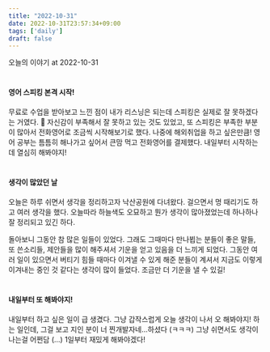 ```yaml
---
title: "2022-10-31"
date: 2022-10-31T23:57:34+09:00
tags: ['daily']
draft: false
---
```


오늘의 이야기 at 2022-10-31
<!--more--> 

#
#### 영어 스피킹 본격 시작!
무료로 수업을 받아보고 느낀 점이 내가 리스닝은 되는데 스피킹은 실제로 잘 못하겠다는 거였다. 🥲
자신감이 부족해서 잘 못하고 있는 것도 있었고, 또 스피킹은 부족한 부분이 많아서 전화영어로 조금씩 시작해보기로 했다.
나중에 해외취업을 하고 싶은만큼! 영어 공부는 틈틈히 해나가고 싶어서 큰맘 먹고 전화영어를 결제했다.
내일부터 시작하는데 열심히 해봐야지!


#
#### 생각이 많았던 날
오늘은 하루 쉬면서 생각을 정리하고자 낙산공원에 다녀왔다.
걸으면서 멍 때리기도 하고 여러 생각을 했다.
오늘따라 하늘색도 오묘하고 뭔가 생각이 많아졌었는데 하나하나 잘 정리되고 있긴 하다.

돌아보니 그동안 참 많은 일들이 있었다.
그래도 그때마다 만나뵙는 분들이 좋은 말들, 또 쓴소리들, 제안들을 많이 해주셔서 기운을 얻고 있음을 더 느끼게 되었다.
그동안 여러 일이 있으면서 버티기 힘들 때마다 이겨낼 수 있게 해준 분들이 계셔서 지금도 이렇게 이겨내는 중인 것 같다는 생각이 많이 들었다.
조금만 더 기운을 낼 수 있길!


#
#### 내일부터 또 해봐야지!
내일부터 하고 싶은 일이 급 생겼다. 
그냥 갑작스럽게 오늘 생각이 나서 오 해봐야지! 하는 일인데, 그걸 보고 지인 분이 너 찐개발자네...하셨다 (ㅋㅋㅋ)
그냥 쉬면서도 생각이 나는걸 어쩐담 (...) 1일부터 재밌게 해봐야겠다!